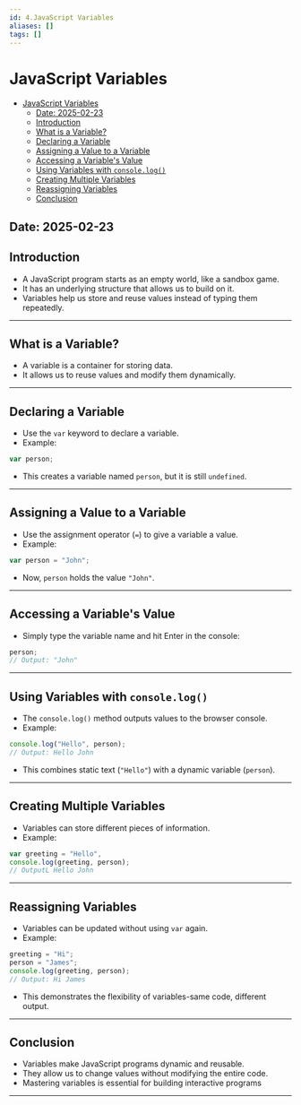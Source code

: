 ```yaml
---
id: 4.JavaScript Variables
aliases: []
tags: []
---
```


# JavaScript Variables

<!--toc:start-->

- [JavaScript Variables](#javascript-variables)
  - [Date: 2025-02-23](#date-2025-02-23)
  - [Introduction](#introduction)
  - [What is a Variable?](#what-is-a-variable)
  - [Declaring a Variable](#declaring-a-variable)
  - [Assigning a Value to a Variable](#assigning-a-value-to-a-variable)
  - [Accessing a Variable's Value](#accessing-a-variables-value)
  - [Using Variables with `console.log()`](#using-variables-with-consolelog)
  - [Creating Multiple Variables](#creating-multiple-variables)
  - [Reassigning Variables](#reassigning-variables)
  - [Conclusion](#conclusion)
  <!--toc:end-->

## Date: 2025-02-23

## Introduction

- A JavaScript program starts as an empty world, like a sandbox game.
- It has an underlying structure that allows us to build on it.
- Variables help us store and reuse values instead of typing them repeatedly.

---

## What is a Variable?

- A variable is a container for storing data.
- It allows us to reuse values and modify them dynamically.

---

## Declaring a Variable

- Use the `var` keyword to declare a variable.
- Example:

```js
var person;
```

- This creates a variable named `person`, but it is still `undefined`.

---

## Assigning a Value to a Variable

- Use the assignment operator (`=`) to give a variable a value.
- Example:

```js
var person = "John";
```

- Now, `person` holds the value `"John"`.

---

## Accessing a Variable's Value

- Simply type the variable name and hit Enter in the console:

```js
person;
// Output: "John"
```

---

## Using Variables with `console.log()`

- The `console.log()` method outputs values to the browser console.
- Example:

```js
console.log("Hello", person);
// Output: Hello John
```

- This combines static text (`"Hello"`) with a dynamic variable (`person`).

---

## Creating Multiple Variables

- Variables can store different pieces of information.
- Example:

```js
var greeting = "Hello",
console.log(greeting, person);
// OutputL Hello John
```

---

## Reassigning Variables

- Variables can be updated without using `var` again.
- Example:

```js
greeting = "Hi";
person = "James";
console.log(greeting, person);
// Output: Hi James
```

- This demonstrates the flexibility of variables-same code, different output.

---

## Conclusion

- Variables make JavaScript programs dynamic and reusable.
- They allow us to change values without modifying the entire code.
- Mastering variables is essential for building interactive programs

---
